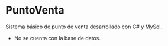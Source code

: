 # PuntoVenta
Sistema básico de punto de venta desarrollado con C# y MySql.
* No se cuenta con la base de datos.
